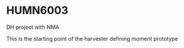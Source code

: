 # HUMN6003
DH project with NMA

This is the starting point of the harvester defining moment prototype


